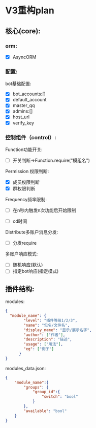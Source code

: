 # V3重构plan

## 核心(core):

### orm:

- [x] AsyncORM

### 配置:

bot基础配置:

- [x] bot_accounts:[]
- [x] default_account
- [x] master_qq
- [x] admins:[]
- [x] host_url
- [x] verify_key

### 	控制组件（control）:

Function功能开关:

- [ ] 开关判断->Function.require("模组名")

Permission 权限判断:

- [x] 成员权限判断
- [x] 群权限判断

Frequency频率限制:

- [ ] 在n秒内触发n次功能后开始限制

- [ ] cd时间

Distribute多账户消息分发:

- [ ] 分发require 
  

多账户响应模式:

- [ ] 随机响应(默认)
- [ ]   指定bot响应(指定模式)

## 插件结构:

modules:

```json
{
  "module_name": {
        "level": "插件等级1/2/3",
        "name": "包名/文件名",
        "display_name": "显示/展示名字",
        "author": ["作者"],
        "description": "描述",
        "usage": ["用法"],
        "eg": ["例子"]
      }
}
```

modules_data.json:

```json
{
    "module_name":{
        "groups": {
            "group_id":{
            	"switch": "bool"
            }
		},
        "available": "bool"
    }
}
```

